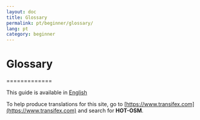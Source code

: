 ```yaml
---
layout: doc
title: Glossary
permalink: pt/beginner/glossary/
lang: pt
category: beginner
---
```


# Glossary
=============

This guide is available in [English](http://learnosm.org/en/beginner/glossary/)


To help produce translations for this site, go to [https://www.transifex.com](https://www.transifex.com) and search for **HOT-OSM**.
